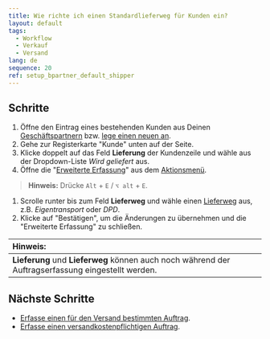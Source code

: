 ```yaml
---
title: Wie richte ich einen Standardlieferweg für Kunden ein?
layout: default
tags:
  - Workflow
  - Verkauf
  - Versand
lang: de
sequence: 20
ref: setup_bpartner_default_shipper
---
```


## Schritte
1. Öffne den Eintrag eines bestehenden Kunden aus Deinen [Geschäftspartnern](Menu) bzw. [lege einen neuen an](Neuer_Geschaeftspartner_Kunde).
1. Gehe zur Registerkarte "Kunde" unten auf der Seite.
1. Klicke doppelt auf das Feld **Lieferung** der Kundenzeile und wähle aus der Dropdown-Liste *Wird geliefert* aus.
1. Öffne die "[Erweiterte Erfassung](Ansichten#erw-erfassung)" aus dem [Aktionsmenü](AktionStarten#aktionsmenue).
 >**Hinweis:** Drücke `Alt` + `E` / `⌥ alt` + `E`.

1. Scrolle runter bis zum Feld **Lieferweg** und wähle einen [Lieferweg](Lieferwege_konfigurieren) aus, z.B. *Eigentransport* oder *DPD*.
1. Klicke auf "Bestätigen", um die Änderungen zu übernehmen und die "Erweiterte Erfassung" zu schließen.

| **Hinweis:** |
| :--- |
| **Lieferung** und **Lieferweg** können auch noch während der Auftragserfassung eingestellt werden. |

## Nächste Schritte
- [Erfasse einen für den Versand bestimmten Auftrag](Auftrag_erfassen_Versand).
- [Erfasse einen versandkostenpflichtigen Auftrag](Auftrag_erfassen_Versandkosten).
